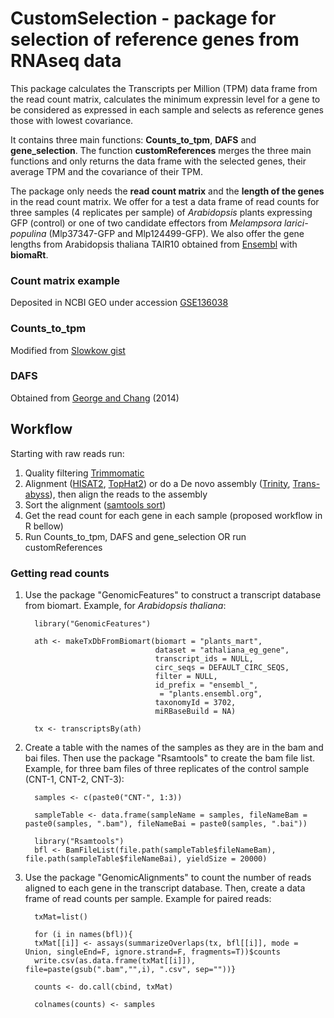 # CustomSelection - package for selection of reference genes from RNAseq data

This package calculates the Transcripts per Million (TPM) data frame from the read count matrix, calculates the minimum expressin level for a gene to be considered as expressed in each sample and selects as reference genes those with lowest covariance.

It contains three main functions: __Counts_to_tpm__, __DAFS__ and __gene_selection__. The function __customReferences__ merges the three main functions and only returns the data frame with the selected genes, their average TPM and the covariance of their TPM.

The package only needs the __read count matrix__ and the __length of the genes__ in the read count matrix.
We offer for a test a data frame of read counts for three samples (4 replicates per sample) of *Arabidopsis* plants expressing GFP (control) or one of two candidate effectors from *Melampsora larici-populina* (Mlp37347-GFP and Mlp124499-GFP). We also offer the gene lengths from Arabidopsis thaliana TAIR10 obtained from [Ensembl](plants.ensembl.org) with __biomaRt__.

### Count matrix example
Deposited in NCBI GEO under accession [GSE136038](https://www.ncbi.nlm.nih.gov/geo/query/acc.cgi?acc=GSE136038)

### Counts_to_tpm
Modified from [Slowkow gist](https://gist.github.com/slowkow/c6ab0348747f86e2748b)

### DAFS
Obtained from [George and Chang](doi:10.1186/1471-2105-15-92) (2014) 

## Workflow

Starting with raw reads run:
1. Quality filtering [Trimmomatic](http://www.usadellab.org/cms/?page=trimmomatic)
2. Alignment ([HISAT2](https://ccb.jhu.edu/software/hisat2/index.shtml), [TopHat2](https://ccb.jhu.edu/software/tophat/index.shtml)) or do a De novo assembly ([Trinity](https://github.com/trinityrnaseq/trinityrnaseq/wiki), [Trans-abyss](https://github.com/bcgsc/transabyss)), then align the reads to the assembly
3. Sort the alignment ([samtools sort](http://samtools.sourceforge.net/))
4. Get the read count for each gene in each sample (proposed workflow in R bellow)
5. Run Counts_to_tpm, DAFS and gene_selection OR run customReferences


### Getting read counts

1. Use the package "GenomicFeatures" to construct a transcript database from biomart. Example, for _Arabidopsis thaliana_:

    ```
      library("GenomicFeatures")

      ath <- makeTxDbFromBiomart(biomart = "plants_mart",
                                 dataset = "athaliana_eg_gene",
                                 transcript_ids = NULL,
                                 circ_seqs = DEFAULT_CIRC_SEQS,
                                 filter = NULL,
                                 id_prefix = "ensembl_",
                                  = "plants.ensembl.org",
                                 taxonomyId = 3702,
                                 miRBaseBuild = NA)

      tx <- transcriptsBy(ath)
    ```


2. Create a table with the names of the samples as they are in the bam and bai files. Then use the package "Rsamtools" to create the bam file list. Example, for three bam files of three replicates of the control sample (CNT-1, CNT-2, CNT-3):

    ```
      samples <- c(paste0("CNT-", 1:3))

      sampleTable <- data.frame(sampleName = samples, fileNameBam = paste0(samples, ".bam"), fileNameBai = paste0(samples, ".bai"))

      library("Rsamtools")
      bfl <- BamFileList(file.path(sampleTable$fileNameBam), file.path(sampleTable$fileNameBai), yieldSize = 20000)

    ```

3. Use the package "GenomicAlignments" to count the number of reads aligned to each gene in the transcript database. Then, create a data frame of read counts per sample. Example for paired reads:

    ```
      txMat=list()

      for (i in names(bfl)){
      txMat[[i]] <- assays(summarizeOverlaps(tx, bfl[[i]], mode = Union, singleEnd=F, ignore.strand=F, fragments=T))$counts
      write.csv(as.data.frame(txMat[[i]]), file=paste(gsub(".bam","",i), ".csv", sep=""))}

      counts <- do.call(cbind, txMat)

      colnames(counts) <- samples
    ```

